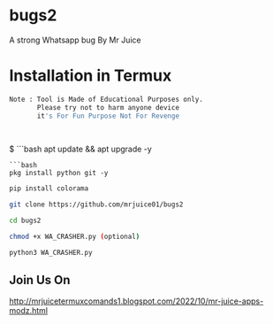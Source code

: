 # bugs2
A strong Whatsapp bug By Mr Juice


# Installation in Termux 

```bash
Note : Tool is Made of Educational Purposes only.
       Please try not to harm anyone device 
       it's For Fun Purpose Not For Revenge
     
       
```

$ ```bash
apt update && apt upgrade -y
```
```bash
pkg install python git -y
```
```bash
pip install colorama
```
```bash
git clone https://github.com/mrjuice01/bugs2
```
```bash
cd bugs2
```
```bash
chmod +x WA_CRASHER.py (optional)
```
```bash
python3 WA_CRASHER.py
```


## Join Us On 
http://mrjuicetermuxcomands1.blogspot.com/2022/10/mr-juice-apps-modz.html
